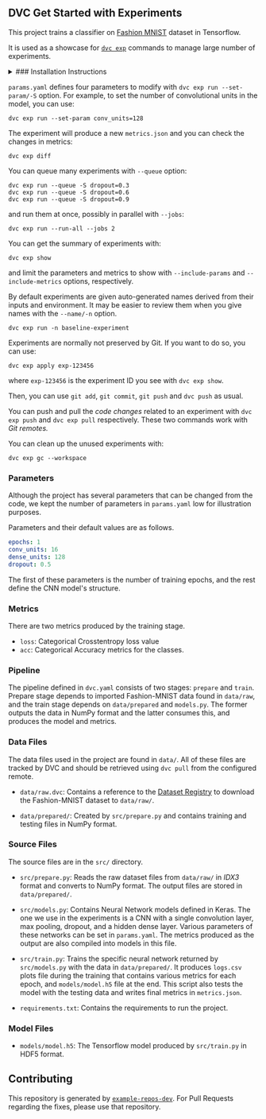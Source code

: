 ## DVC Get Started with Experiments

This project trains a classifier on [Fashion
MNIST](https://github.com/zalandoresearch/fashion-mnist) dataset in Tensorflow. 

It is used as a showcase for [`dvc exp`](https://dvc.org/doc/start/experiments)
commands to manage large number of experiments. 

<details>

<summary>
### Installation Instructions
</summary>

After [installing DVC](https://dvc.org/doc/install) and cloning the repository, you can run:

```console
python -m venv .venv
. .venv/bin/activate
python -m pip install -r requirements.txt
```

Retrieve all the required data and model files:

```console
dvc pull
```
</details>

`params.yaml` defines four parameters to modify with `dvc exp run --set-param/-S`
option. For example, to set the number of convolutional units in the model, you
can use:

```console
dvc exp run --set-param conv_units=128 
```

The experiment will produce a new `metrics.json` and you can check the changes
in metrics:

```console
dvc exp diff
```

You can queue many experiments with `--queue` option:

```console
dvc exp run --queue -S dropout=0.3
dvc exp run --queue -S dropout=0.6
dvc exp run --queue -S dropout=0.9
```

and run them at once, possibly in parallel with `--jobs`:

```console
dvc exp run --run-all --jobs 2
```

You can get the summary of experiments with: 

```console
dvc exp show
```

and limit the parameters and metrics to show with `--include-params` and
`--include-metrics` options, respectively.  

By default experiments are given auto-generated names derived from their inputs
and environment. It may be easier to review them when you give names with the
`--name/-n` option.

```console
dvc exp run -n baseline-experiment
```

Experiments are normally not preserved by Git. If you want to do so, you can
use:

```console
dvc exp apply exp-123456
```

where `exp-123456` is the experiment ID you see with `dvc exp show`. 

Then, you can use `git add`, `git commit`, `git push` and `dvc push` as usual. 

You can push and pull the _code changes_ related to an experiment with `dvc exp
push` and `dvc exp pull` respectively. These two commands work with _Git
remotes._

You can clean up the unused experiments with:

```console
dvc exp gc --workspace
```

### Parameters

Although the project has several parameters that can be changed from the code, we kept the number of parameters in `params.yaml` low for illustration purposes. 

Parameters and their default values are as follows.

```yaml
epochs: 1
conv_units: 16
dense_units: 128
dropout: 0.5
```

The first of these parameters is the number of training epochs, and the rest define the CNN model's structure. 

### Metrics

There are two metrics produced by the training stage. 

- `loss`: Categorical Crosstentropy loss value 
- `acc`: Categorical Accuracy metrics for the classes.

### Pipeline 

The pipeline defined in `dvc.yaml` consists of two stages: `prepare` and
`train`. Prepare stage depends to imported Fashion-MNIST data found in
`data/raw`, and the train stage depends on `data/prepared` and `models.py`. The former outputs the data in NumPy format and the latter consumes this, and produces the model and metrics. 

### Data Files

The data files used in the project are found in `data/`. All of
these files are tracked by DVC and should be retrieved using `dvc pull` from the
configured remote.

- `data/raw.dvc`: Contains a reference to the [Dataset
  Registry](https://github.com/iterative/dataset-registry) to download the
  Fashion-MNIST dataset to `data/raw/`.

- `data/prepared/`: Created by `src/prepare.py` and contains
  training and testing files in NumPy format.

### Source Files

The source files are in the `src/` directory. 

- `src/prepare.py`: Reads the raw dataset files from `data/raw/`
  in _IDX3_ format and converts to NumPy format. The output files are stored in
  `data/prepared/`.
  
- `src/models.py`: Contains Neural Network models defined in Keras.  The one we
  use in the experiments is a CNN with a single convolution layer, max
  pooling, dropout, and a hidden dense layer. Various parameters of these
  networks can be set in `params.yaml`. The metrics produced as the output are
  also compiled into models in this file. 

- `src/train.py`: Trains the specific neural network returned by
 `src/models.py` with the data in `data/prepared/`. It produces `logs.csv`
 plots file during the training that contains various metrics for each epoch,
 and `models/model.h5` file at the end. This script also tests the model with
 the testing data and writes final metrics in `metrics.json`.

- `requirements.txt`: Contains the requirements to run the project.
  
### Model Files

- `models/model.h5`: The Tensorflow model produced by
  `src/train.py` in HDF5 format.

## Contributing

This repository is generated by
[`example-repos-dev`](https://github.com/iterative/example-repos-dev). For Pull Requests regarding the fixes, please use that repository. 
